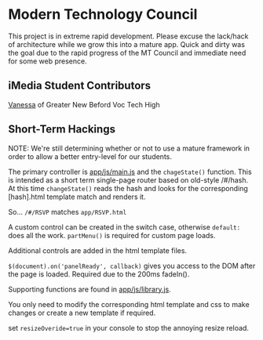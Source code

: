 Modern Technology Council
=========================
This project is in extreme rapid development. Please excuse the lack/hack of architecture while we grow this into a mature app.
Quick and dirty was the goal due to the rapid progress of the MT Council and immediate need for some web presence.


iMedia Student Contributors
---------------------------
[Vanessa](https://github.com/iMediaVanessaSoares) of Greater New Beford Voc Tech High

Short-Term Hackings
---------------------
NOTE: We're still determining whether or not to use a mature framework in order to allow a better entry-level for our students.

The primary controller is [app/js/main.js](/app/js/main.js) and the ```chageState()``` function.
This is intended as a short term single-page router based on old-style /#/hash. At this time ```changeState()```
reads the hash and looks for the corresponding [hash].html template match and renders it.

So... ```/#/RSVP``` matches ```app/RSVP.html```

A custom control can be created in the switch case, otherwise ```default:``` does all the work. ```partMenu()```
is required for custom page loads.

Additional controls are added in the html template files.

``` $(document).on('panelReady', callback) ```
gives you access to the DOM after the page is loaded. Required due to the 200ms fadeIn().

Supporting functions are found in [app/js/library.js](/app/js/library.js).

You only need to modify the corresponding html template and css to make changes or create a new template if required.

set ```resizeOveride=true``` in your console to stop the annoying resize reload.




